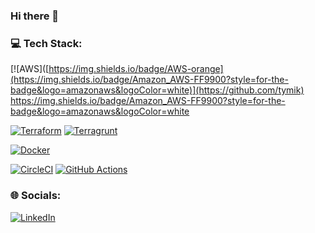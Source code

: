 ### Hi there 👋

### 💻 Tech Stack:
[![AWS]([https://img.shields.io/badge/AWS-orange](https://img.shields.io/badge/Amazon_AWS-FF9900?style=for-the-badge&logo=amazonaws&logoColor=white)](https://github.com/tymik)
https://img.shields.io/badge/Amazon_AWS-FF9900?style=for-the-badge&logo=amazonaws&logoColor=white

[![Terraform](https://img.shields.io/badge/Terraform-8A2BE2)](https://github.com/tymik)
[![Terragrunt](https://img.shields.io/badge/Terragrunt-8A2BE2)](https://github.com/tymik)

[![Docker](https://img.shields.io/badge/Docker-blue)](https://github.com/tymik)

[![CircleCI](https://img.shields.io/badge/CircleCI-black)](https://github.com/tymik)
[![GitHub Actions](https://img.shields.io/badge/GitHub_Actions-black)](https://github.com/tymik)


### 🌐 Socials:
[![LinkedIn](https://img.shields.io/badge/LinkedIn-%230077B5.svg?logo=linkedin&logoColor=white)]([https://www.linkedin.com/in/mtyminska/](https://www.linkedin.com/in/jantyminski/)) 
<!--
**tymik/tymik** is a ✨ _special_ ✨ repository because its `README.md` (this file) appears on your GitHub profile.

Here are some ideas to get you started:

- 🔭 I’m currently working on ...
- 🌱 I’m currently learning ...
- 👯 I’m looking to collaborate on ...
- 🤔 I’m looking for help with ...
- 💬 Ask me about ...
- 📫 How to reach me: ...
- 😄 Pronouns: ...
- ⚡ Fun fact: ...
-->
